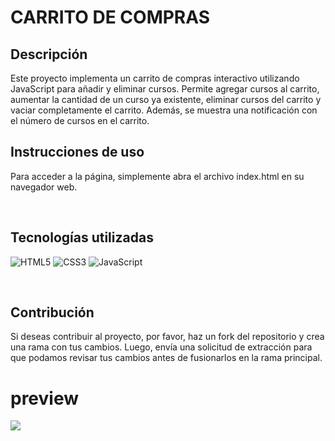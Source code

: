 # CARRITO DE COMPRAS

## Descripción

Este proyecto implementa un carrito de compras interactivo utilizando JavaScript para añadir y eliminar cursos.
Permite agregar cursos al carrito, aumentar la cantidad de un curso ya existente, eliminar cursos del carrito y vaciar completamente el carrito. Además, se muestra una notificación con el número de cursos en el carrito.

## Instrucciones de uso

Para acceder a la página, simplemente abra el archivo index.html en su navegador web.

</br>

## Tecnologías utilizadas

![HTML5](https://img.shields.io/badge/html5-%23E34F26.svg?style=for-the-badge&logo=html5&logoColor=white)
![CSS3](https://img.shields.io/badge/css3-%231572B6.svg?style=for-the-badge&logo=css3&logoColor=white)
![JavaScript](https://img.shields.io/badge/javascript-%23323330.svg?style=for-the-badge&logo=javascript&logoColor=%23F7DF1E)

</br>

## Contribución

Si deseas contribuir al proyecto, por favor, haz un fork del repositorio y crea una rama con tus cambios. Luego, envía una solicitud de extracción para que podamos revisar tus cambios antes de fusionarlos en la rama principal.

# preview

![](https://i.imgur.com/JRMSVrw.png)
